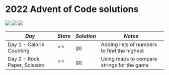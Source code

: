 # 2022 Advent of Code solutions

![](https://img.shields.io/badge/day%20📅-1-blue)
![](https://img.shields.io/badge/stars%20⭐-2-yellow)
![](https://img.shields.io/badge/days%20completed-1-red)


|            *Day*              | *Stars* |  *Solution*  |                   *Notes*                   |
|-------------------------------|---------|--------------|---------------------------------------------|
| Day 1 - Calorie Counting      |  ⭐⭐  | [go](day01/) | Adding lists of numbers to find the highest |
| Day 2 - Rock, Paper, Scissors |  ⭐⭐  | [go](day01/) | Using maps to compare strings for the game  |